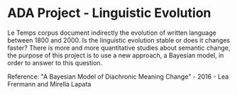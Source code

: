 # ADA Project - Linguistic Evolution

Le Temps corpus document indirectly the evolution of written language between
1800 and 2000. Is the linguistic evolution stable or does it changes faster? There
is more and more quantitative studies about semantic change, the purpose of this
project is to use a new approach, a Bayesian model, in order to answer to this
question.

Reference: "A Bayesian Model of Diachronic Meaning Change" - 2016 - Lea
Frermann and Mirella Lapata
